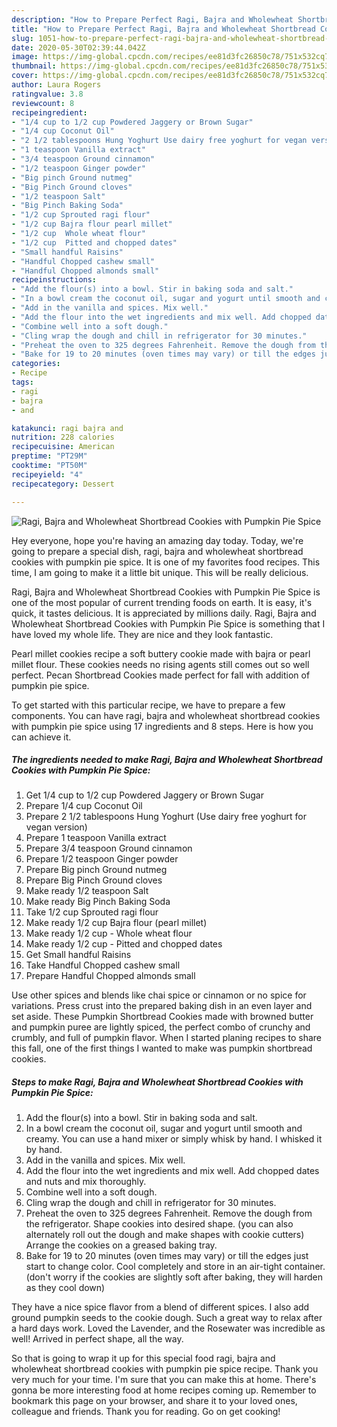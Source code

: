 ```yaml
---
description: "How to Prepare Perfect Ragi, Bajra and Wholewheat Shortbread Cookies with Pumpkin Pie Spice"
title: "How to Prepare Perfect Ragi, Bajra and Wholewheat Shortbread Cookies with Pumpkin Pie Spice"
slug: 1051-how-to-prepare-perfect-ragi-bajra-and-wholewheat-shortbread-cookies-with-pumpkin-pie-spice
date: 2020-05-30T02:39:44.042Z
image: https://img-global.cpcdn.com/recipes/ee81d3fc26850c78/751x532cq70/ragi-bajra-and-wholewheat-shortbread-cookies-with-pumpkin-pie-spice-recipe-main-photo.jpg
thumbnail: https://img-global.cpcdn.com/recipes/ee81d3fc26850c78/751x532cq70/ragi-bajra-and-wholewheat-shortbread-cookies-with-pumpkin-pie-spice-recipe-main-photo.jpg
cover: https://img-global.cpcdn.com/recipes/ee81d3fc26850c78/751x532cq70/ragi-bajra-and-wholewheat-shortbread-cookies-with-pumpkin-pie-spice-recipe-main-photo.jpg
author: Laura Rogers
ratingvalue: 3.8
reviewcount: 8
recipeingredient:
- "1/4 cup to 1/2 cup Powdered Jaggery or Brown Sugar"
- "1/4 cup Coconut Oil"
- "2 1/2 tablespoons Hung Yoghurt Use dairy free yoghurt for vegan version"
- "1 teaspoon Vanilla extract"
- "3/4 teaspoon Ground cinnamon"
- "1/2 teaspoon Ginger powder"
- "Big pinch Ground nutmeg"
- "Big Pinch Ground cloves"
- "1/2 teaspoon Salt"
- "Big Pinch Baking Soda"
- "1/2 cup Sprouted ragi flour"
- "1/2 cup Bajra flour pearl millet"
- "1/2 cup  Whole wheat flour"
- "1/2 cup  Pitted and chopped dates"
- "Small handful Raisins"
- "Handful Chopped cashew small"
- "Handful Chopped almonds small"
recipeinstructions:
- "Add the flour(s) into a bowl. Stir in baking soda and salt."
- "In a bowl cream the coconut oil, sugar and yogurt until smooth and creamy. You can use a hand mixer or simply whisk by hand. I whisked it by hand."
- "Add in the vanilla and spices. Mix well."
- "Add the flour into the wet ingredients and mix well. Add chopped dates and nuts and mix thoroughly."
- "Combine well into a soft dough."
- "Cling wrap the dough and chill in refrigerator for 30 minutes."
- "Preheat the oven to 325 degrees Fahrenheit. Remove the dough from the refrigerator. Shape cookies into desired shape. (you can also alternately roll out the dough and make shapes with cookie cutters) Arrange the cookies on a greased baking tray."
- "Bake for 19 to 20 minutes (oven times may vary) or till the edges just start to change color. Cool completely and store in an air-tight container. (don&#39;t worry if the cookies are slightly soft after baking, they will harden as they cool down)"
categories:
- Recipe
tags:
- ragi
- bajra
- and

katakunci: ragi bajra and 
nutrition: 228 calories
recipecuisine: American
preptime: "PT29M"
cooktime: "PT50M"
recipeyield: "4"
recipecategory: Dessert

---
```



![Ragi, Bajra and Wholewheat Shortbread Cookies with Pumpkin Pie Spice](https://img-global.cpcdn.com/recipes/ee81d3fc26850c78/751x532cq70/ragi-bajra-and-wholewheat-shortbread-cookies-with-pumpkin-pie-spice-recipe-main-photo.jpg)

Hey everyone, hope you're having an amazing day today. Today, we're going to prepare a special dish, ragi, bajra and wholewheat shortbread cookies with pumpkin pie spice. It is one of my favorites food recipes. This time, I am going to make it a little bit unique. This will be really delicious.

Ragi, Bajra and Wholewheat Shortbread Cookies with Pumpkin Pie Spice is one of the most popular of current trending foods on earth. It is easy, it's quick, it tastes delicious. It is appreciated by millions daily. Ragi, Bajra and Wholewheat Shortbread Cookies with Pumpkin Pie Spice is something that I have loved my whole life. They are nice and they look fantastic.

Pearl millet cookies recipe a soft buttery cookie made with bajra or pearl millet flour. These cookies needs no rising agents still comes out so well perfect. Pecan Shortbread Cookies made perfect for fall with addition of pumpkin pie spice.


To get started with this particular recipe, we have to prepare a few components. You can have ragi, bajra and wholewheat shortbread cookies with pumpkin pie spice using 17 ingredients and 8 steps. Here is how you can achieve it.

<!--inarticleads1-->

##### The ingredients needed to make Ragi, Bajra and Wholewheat Shortbread Cookies with Pumpkin Pie Spice:

1. Get 1/4 cup to 1/2 cup Powdered Jaggery or Brown Sugar
1. Prepare 1/4 cup Coconut Oil
1. Prepare 2 1/2 tablespoons Hung Yoghurt (Use dairy free yoghurt for vegan version)
1. Prepare 1 teaspoon Vanilla extract
1. Prepare 3/4 teaspoon Ground cinnamon
1. Prepare 1/2 teaspoon Ginger powder
1. Prepare Big pinch Ground nutmeg
1. Prepare Big Pinch Ground cloves
1. Make ready 1/2 teaspoon Salt
1. Make ready Big Pinch Baking Soda
1. Take 1/2 cup Sprouted ragi flour
1. Make ready 1/2 cup Bajra flour (pearl millet)
1. Make ready 1/2 cup - Whole wheat flour
1. Make ready 1/2 cup - Pitted and chopped dates
1. Get Small handful Raisins
1. Take Handful Chopped cashew small
1. Prepare Handful Chopped almonds small


Use other spices and blends like chai spice or cinnamon or no spice for variations. Press crust into the prepared baking dish in an even layer and set aside. These Pumpkin Shortbread Cookies made with browned butter and pumpkin puree are lightly spiced, the perfect combo of crunchy and crumbly, and full of pumpkin flavor. When I started planing recipes to share this fall, one of the first things I wanted to make was pumpkin shortbread cookies. 

<!--inarticleads2-->

##### Steps to make Ragi, Bajra and Wholewheat Shortbread Cookies with Pumpkin Pie Spice:

1. Add the flour(s) into a bowl. Stir in baking soda and salt.
1. In a bowl cream the coconut oil, sugar and yogurt until smooth and creamy. You can use a hand mixer or simply whisk by hand. I whisked it by hand.
1. Add in the vanilla and spices. Mix well.
1. Add the flour into the wet ingredients and mix well. Add chopped dates and nuts and mix thoroughly.
1. Combine well into a soft dough.
1. Cling wrap the dough and chill in refrigerator for 30 minutes.
1. Preheat the oven to 325 degrees Fahrenheit. Remove the dough from the refrigerator. Shape cookies into desired shape. (you can also alternately roll out the dough and make shapes with cookie cutters) Arrange the cookies on a greased baking tray.
1. Bake for 19 to 20 minutes (oven times may vary) or till the edges just start to change color. Cool completely and store in an air-tight container. (don&#39;t worry if the cookies are slightly soft after baking, they will harden as they cool down)


They have a nice spice flavor from a blend of different spices. I also add ground pumpkin seeds to the cookie dough. Such a great way to relax after a hard days work. Loved the Lavender, and the Rosewater was incredible as well! Arrived in perfect shape, all the way. 

So that is going to wrap it up for this special food ragi, bajra and wholewheat shortbread cookies with pumpkin pie spice recipe. Thank you very much for your time. I'm sure that you can make this at home. There's gonna be more interesting food at home recipes coming up. Remember to bookmark this page on your browser, and share it to your loved ones, colleague and friends. Thank you for reading. Go on get cooking!
